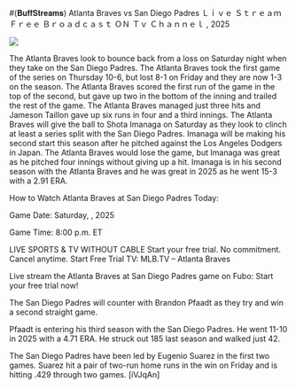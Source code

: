 #(𝐁𝐮𝐟𝐟𝐒𝐭𝐫𝐞𝐚𝐦𝐬) Atlanta Braves vs San Diego Padres Ｌｉｖｅ Ｓｔｒｅａｍ Ｆｒｅｅ Ｂｒｏａｄｃａｓｔ ＯＮ Ｔｖ Ｃｈａｎｎｅｌ , 2025  
  
  
[![](https://i.imgur.com/qSNzIqt.png)](https://movie.rssnews.media/EoWAWUgY.php)  
  
The Atlanta Braves look to bounce back from a loss on Saturday night when they take on the San Diego Padres. The Atlanta Braves took the first game of the series on Thursday 10-6, but lost 8-1 on Friday and they are now 1-3 on the season. The Atlanta Braves scored the first run of the game in the top of the second, but gave up two in the bottom of the inning and trailed the rest of the game. The Atlanta Braves managed just three hits and Jameson Taillon gave up six runs in four and a third innings. The Atlanta Braves will give the ball to Shota Imanaga on Saturday as they look to clinch at least a series split with the San Diego Padres. Imanaga will be making his second start this season after he pitched against the Los Angeles Dodgers in Japan. The Atlanta Braves would lose the game, but Imanaga was great as he pitched four innings without giving up a hit. Imanaga is in his second season with the Atlanta Braves and he was great in 2025 as he went 15-3 with a 2.91 ERA.

How to Watch Atlanta Braves at San Diego Padres Today:

Game Date: Saturday, , 2025

Game Time: 8:00 p.m. ET

LIVE SPORTS & TV WITHOUT CABLE
Start your free trial. No commitment. Cancel anytime.
Start Free Trial
TV: MLB.TV – Atlanta Braves

Live stream the Atlanta Braves at San Diego Padres game on Fubo: Start your free trial now!

The San Diego Padres will counter with Brandon Pfaadt as they try and win a second straight game.

Pfaadt is entering his third season with the San Diego Padres. He went 11-10 in 2025 with a 4.71 ERA. He struck out 185 last season and walked just 42.

The San Diego Padres have been led by Eugenio Suarez in the first two games. Suarez hit a pair of two-run home runs in the win on Friday and is hitting .429 through two games. [iVJqAn]